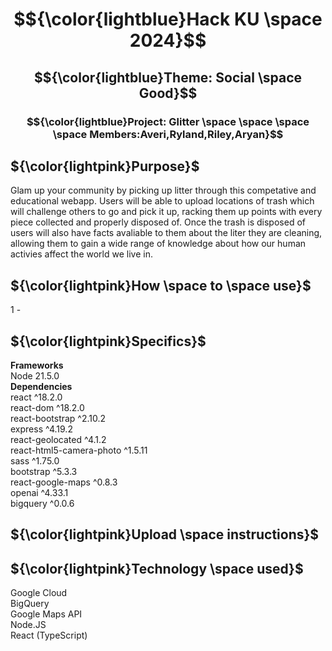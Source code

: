 # $${\color{lightblue}Hack KU \space 2024}$$  
## $${\color{lightblue}Theme: Social \space Good}$$ 
### $${\color{lightblue}Project: Glitter \space \space \space \space Members:Averi,Ryland,Riley,Aryan}$$ 



## ${\color{lightpink}Purpose}$  
Glam up your community by picking up litter through this competative and educational webapp. Users will be able to upload locations of trash which will challenge others to go and pick it up, racking them up points with every piece collected and properly disposed of. Once the trash is disposed of users will also have facts avaliable to them about the liter they are cleaning, allowing them to gain a wide range of knowledge about how our human activies affect the world we live in. 

## ${\color{lightpink}How \space to \space use}$  
1 - 


## ${\color{lightpink}Specifics}$
**Frameworks** <br />
Node 21.5.0 <br />
**Dependencies** <br />
react ^18.2.0 <br />
react-dom ^18.2.0 <br />
react-bootstrap ^2.10.2 <br />
express ^4.19.2 <br />
react-geolocated ^4.1.2 <br />
react-html5-camera-photo ^1.5.11 <br />
sass ^1.75.0 <br />
bootstrap ^5.3.3 <br />
react-google-maps ^0.8.3 <br />
openai ^4.33.1 <br />
bigquery ^0.0.6 <br />
## ${\color{lightpink}Upload \space instructions}$

## ${\color{lightpink}Technology \space used}$
Google Cloud <br />
  BigQuery <br />
    Google Maps API <br />
Node.JS <br />
React (TypeScript) <br />




